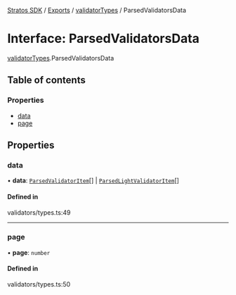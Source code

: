 [Stratos SDK](../README.md) / [Exports](../modules.md) / [validatorTypes](../modules/validatorTypes.md) / ParsedValidatorsData

# Interface: ParsedValidatorsData

[validatorTypes](../modules/validatorTypes.md).ParsedValidatorsData

## Table of contents

### Properties

- [data](validatorTypes.ParsedValidatorsData.md#data)
- [page](validatorTypes.ParsedValidatorsData.md#page)

## Properties

### data

• **data**: [`ParsedValidatorItem`](validatorTypes.ParsedValidatorItem.md)[] \| [`ParsedLightValidatorItem`](validatorTypes.ParsedLightValidatorItem.md)[]

#### Defined in

validators/types.ts:49

___

### page

• **page**: `number`

#### Defined in

validators/types.ts:50
